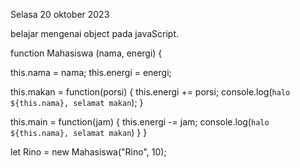 Selasa  20 oktober 2023

belajar mengenai  object  pada  javaScript.


function Mahasiswa (nama, energi) {
  
  this.nama = nama;
  this.energi = energi;

  this.makan = function(porsi) {
      this.energi += porsi;
      console.log(`halo ${this.nama}, selamat makan`);
  }

  this.main = function(jam) {
    this.energi -= jam;
    console.log(`halo ${this.nama}, selamat makan`)
  }
}

let Rino = new Mahasiswa("Rino", 10);




